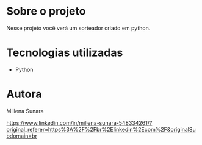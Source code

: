 # Sobre o projeto
Nesse projeto você verá um sorteador criado em python. 

# Tecnologias utilizadas
- Python

# Autora

Millena Sunara

https://www.linkedin.com/in/millena-sunara-548334261/?original_referer=https%3A%2F%2Fbr%2Elinkedin%2Ecom%2F&originalSubdomain=br
